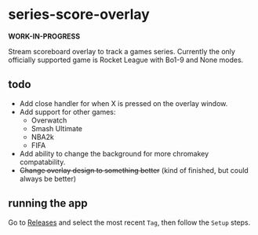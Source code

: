 # series-score-overlay
**WORK-IN-PROGRESS**

Stream scoreboard overlay to track a games series. Currently the only officially supported game is Rocket League with Bo1-9 and None modes.

## todo
* Add close handler for when X is pressed on the overlay window.
* Add support for other games:
  - Overwatch
  - Smash Ultimate
  - NBA2k
  - FIFA
* Add ability to change the background for more chromakey compatability.
* ~~Change overlay design to something better~~ (kind of finished, but could always be better)

## running the app
Go to [Releases](https://github.com/kmattix/series-score-overlay/releases) and select the most recent `Tag`, then follow the `Setup` steps.
